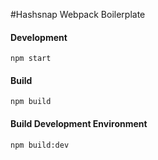 #Hashsnap Webpack Boilerplate

#### Development
```npm start```
#### Build
```npm build```
#### Build Development Environment
```npm build:dev```